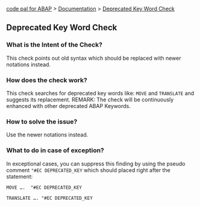 [code pal for ABAP](../../README.md) > [Documentation](../check_documentation.md) > [Deprecated Key Word Check](deprecated-key-word.md)

## Deprecated Key Word Check

### What is the Intent of the Check?

This check points out old syntax which should be replaced with newer notations instead.

### How does the check work?

This check searches for deprecated key words like: `MOVE` and `TRANSLATE` and suggests its replacement.
REMARK: The check will be continuously enhanced with other deprecated ABAP Keywords.

### How to solve the issue?

Use the newer notations instead.

### What to do in case of exception?

In exceptional cases, you can suppress this finding by using the pseudo comment `"#EC DEPRECATED_KEY` which should placed right after the statement:

```abap
MOVE ….  "#EC DEPRECATED_KEY

TRANSLATE …. "#EC DEPRECATED_KEY
```
